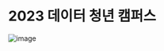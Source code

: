 # 2023 데이터 청년 캠퍼스
![image](https://github.com/morateng/2023_Data_Campus/assets/100129662/2e4befc1-a151-443d-933e-15e7c4f6bab2)
